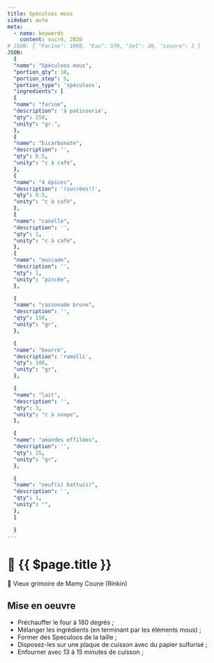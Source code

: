 ```yaml
---
title: Spéculoos mous
sidebar: auto
meta:
  - name: keywords
    content: sucré, 2020
# JSON: { "Farine": 1000, "Eau": 570, "Sel": 30, "Levure": 1 }
JSON:
  {
  "name": "Spéculoos mous",
  "portion_qty": 10,
  "portion_step": 5,
  "portion_type": 'spéculoos',
  "ingredients": [
  {
  "name": "farine",
  "description": 'à patisserie',
  "qty": 250,
  "unity": "gr.",
  },
  {
  "name": "bicarbonate",
  "description": '',
  "qty": 0.5,
  "unity": "c à café",
  },
  {
  "name": "4 épices",
  "description": '(sucrées!)',
  "qty": 0.5,
  "unity": "c à café",
  },
  {
  "name": "canelle",
  "description": '',
  "qty": 1,
  "unity": "c à café",
  },
  {
  "name": "muscade",
  "description": '',
  "qty": 1,
  "unity": "pincée",
  },

  {
  "name": "cassonade brune",
  "description": '',
  "qty": 150,
  "unity": "gr",
  },

  {
  "name": "beurre",
  "description": 'ramolli',
  "qty": 100,
  "unity": "gr",
  },

  {
  "name": "lait",
  "description": '',
  "qty": 3,
  "unity": "c à soupe",
  },

  {
  "name": "amandes effilées",
  "description": '',
  "qty": 25,
  "unity": "gr",
  },

  {
  "name": "oeuf(s) battu(s)",
  "description": '',
  "qty": 1,
  "unity": "",
  },
  ]

  }
---
```

# 🎄 {{ $page.title }}

:book: Vieux grimoire de Mamy Coune (Rinkin)

<recipePortion :recette="$page.frontmatter.JSON" />

## Mise en oeuvre
- Préchauffer le four à 180 degrés ;
- Mélanger les ingrédients (en terminant par les éléments mous)  ;
- Former des Speculoos de la taille ;
- Disposez-les sur une plaque de cuisson avec du papier sulfurisé ;
- Enfourner avec 13 à 15 minutes de cuisson ;
